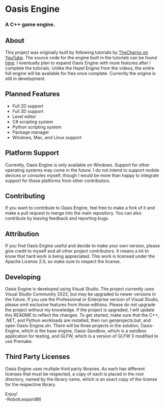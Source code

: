 # Oasis Engine  
### A C++ game engine.  

## About  
This project was originally built by following tutorials by [TheCherno on YouTube](https://youtube.com/@TheCherno). The source code for the engine built in the tutorials can be found [here](https://github.com/TheCherno/Hazel). I eventually plan to expand Oasis Engine with more features after I complete the tutorials. Unlike the Hazel Engine from the videos, the entire full engine will be available for free once complete. Currently the engine is still in development.  

## Planned Features  
* Full 2D support  
* Full 3D support  
* Level editor  
* C# scripting system  
* Python scripting system  
* Package manager  
* Windows, Mac, and Linux support  

## Platform Support  
Currently, Oasis Engine is only available on Windows. Support for other operating systems may come in the future. I do not intend to support mobile devices or consoles myself, though I would be more than happy to integrate support for those platforms from other contributors.  

## Contributing  
If you want to contribute to Oasis Engine, feel free to make a fork of it and make a pull request to merge into the main repository. You can also contribute by leaving feedback and reporting bugs.  

## Attribution  
If you find Oasis Engine useful and decide to make your own version, please give credit to myself and all other project contributors. It means a lot to know that hard work is being appreciated. This work is licensed under the Apache License 2.0, so make sure to respect the license.  

## Developing
Oasis Engine is developed using Visual Studio. The project currently uses Visual Studio Community 2022, but may be upgraded to newer versions in the future. If you use the Professional or Enterprise version of Visual Studio, please omit exclusive features from those editions. Please do not upgrade the project without my knowledge. If the project is upgraded, I will update this README to reflect the changes. To get started, make sure that the C++, .NET, and Python workloads are installed, then run genprojects.bat, and open Oasis-Engine.sln. There will be three projects in the solution, Oasis-Engine, which is the base engine, Oasis-Sandbox, which is a sandbox application for testing, and GLFW, which is a version of GLFW 3 modified to use Premake.  

## Third Party Licenses  
Oasis Engine uses multiple third party libraries. As each has different licenses that must be respected, a copy of each is placed in the root directory, named by the library name, which is an exact copy of the license for the respective library.  

Enjoy!  
-RobotLeopard86
